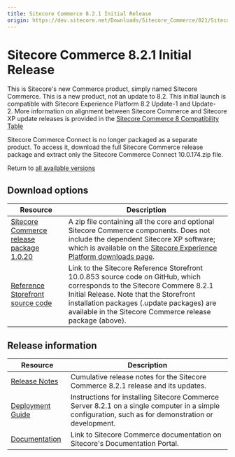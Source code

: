 ```yaml
---
title: Sitecore Commerce 8.2.1 Initial Release
origin: https://dev.sitecore.net/Downloads/Sitecore_Commerce/821/Sitecore_Commerce_821.aspx
---
```


# Sitecore Commerce 8.2.1 Initial Release

This is Sitecore's new Commerce product, simply named Sitecore Commerce. This is a new product, not an update to 8.2. This initial launch is compatible with Sitecore Experience Platform 8.2 Update-1 and Update-2. More information on alignment between Sitecore Commerce and Sitecore XP update releases is provided in the [Sitecore Commerce 8 Compatibility Table](https://kb.sitecore.net/articles/316437)

Sitecore Commerce Connect is no longer packaged as a separate product. To access it, download the full Sitecore Commerce release package and extract only the Sitecore Commerce Connect 10.0.174.zip file.

Return to [all available versions](/Downloads/Sitecore_Commerce)

## Download options

 | Resource | Description |
 | --- | --- |
 | [Sitecore Commerce release package 1.0.20](https://sitecoredev.azureedge.net/~/media/323F7F0380A245929C75178943413748.ashx?date=20170113T212930) | A zip file containing all the core and optional Sitecore Commerce components. Does not include the dependent Sitecore XP software; which is available on the [Sitecore Experience Platform downloads page](https://dev.sitecore.net/Downloads/Sitecore_Experience_Platform). |
 | [Reference Storefront source code](https://github.com/Sitecore/Reference-Storefront/releases/tag/10.0.853) | Link to the Sitecore Reference Storefront 10.0.853 source code on GitHub, which corresponds to the Sitecore Commere 8.2.1 Initial Release. Note that the Storefront installation packages (.update packages) are available in the Sitecore Commerce release package (above). |

## Release information

 | Resource | Description |
 | --- | --- |
 | [Release Notes](http://commercesdn.sitecore.net/SitecoreCommerce/ReleaseNotes/en-us/index.html) | Cumulative release notes for the Sitecore Commerce 8.2.1 release and its updates. |
 | [Deployment Guide](http://commercesdn.sitecore.net/SitecoreCommerce/DeploymentGuide/en-us/index.html) | Instructions for installing Sitecore Commerce Server 8.2.1 on a single computer in a simple configuration, such as for demonstration or development. |
 | [Documentation](https://doc.sitecore.com) | Link to Sitecore Commerce documentation on Sitecore's Documentation Portal. |